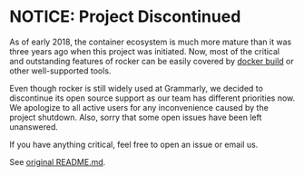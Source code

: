 # NOTICE: Project Discontinued 

As of early 2018, the container ecosystem is much more mature than it was three years ago when this project was initiated. Now, most of the critical and outstanding features of rocker can be easily covered by [docker build](https://docs.docker.com/engine/reference/commandline/build/) or other well-supported tools.

Even though rocker is still widely used at Grammarly, we decided to discontinue its open source support as our team has different priorities now. We apologize to all active users for any inconvenience caused by the project shutdown. Also, sorry that some open issues have been left unanswered.

If you have anything critical, feel free to open an issue or email us.

See [original README.md](README.old.md).
